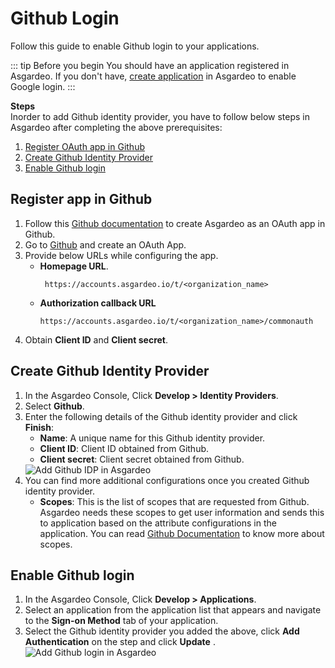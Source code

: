 # Github Login

Follow this guide to enable Github login to your applications.

::: tip Before you begin
You should have an application registered in Asgardeo. If you don't have, [create application](../../applications/) in Asgardeo to enable Google login.
:::

**Steps**<br>
Inorder to add Github identity provider, you have to follow below steps in Asgardeo after completing the above prerequisites:
 1. [Register OAuth app in Github](#register-app-in-github)
 2. [Create Github Identity Provider](#create-github-identity-provider)
 3. [Enable Github login](#enable-github-login)

## Register app in Github
1. Follow this [Github documentation](https://docs.github.com/en/developers/apps/building-oauth-apps/creating-an-oauth-app) to create Asgardeo as an OAuth app in Github.
2. Go to [Github](https://github.com/) and create an OAuth App.
3. Provide below URLs while configuring the app. 
    - **Homepage URL**.
      ```
       https://accounts.asgardeo.io/t/<organization_name>
      ```
   - **Authorization callback URL**
      ```
      https://accounts.asgardeo.io/t/<organization_name>/commonauth
      ```
4. Obtain **Client ID** and **Client secret**.

## Create Github Identity Provider
1. In the Asgardeo Console, Click **Develop > Identity Providers**.
2. Select **Github**.
3. Enter the following details of the Github identity provider and click **Finish**:
    - **Name**: A unique name for this Github identity provider.
    - **Client ID**: Client ID obtained from Github.
    - **Client secret**: Client secret obtained from Github.   
    <img :src="$withBase('/assets/img/guides/idp/github-idp/add-github-idp.png')" alt="Add Github IDP in Asgardeo">
4. You can find more additional configurations once you created Github identity provider.
     - **Scopes**: This is the list of scopes that are requested from Github. Asgardeo needs these scopes to get user information and sends this to application based on the attribute configurations in the application. You can read [Github Documentation](https://docs.github.com/en/developers/apps/building-oauth-apps/scopes-for-oauth-apps) to know more about scopes.
 
##  Enable Github login
1. In the Asgardeo Console, Click **Develop > Applications**.
2. Select an application from the application list that appears and navigate to the **Sign-on Method** tab of your application.
3. Select the Github identity provider you added the above, click **Add Authentication** on the step and click **Update** .
    <img :src="$withBase('/assets/img/guides/idp/github-idp/add-github-federation.png')" alt="Add Github login in Asgardeo">
